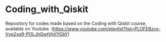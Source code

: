 # Coding_with_Qiskit
Repository for codes made based on the Coding with Qiskit course, available on Youtube. (https://www.youtube.com/playlist?list=PLOFEBzvs-Vvp2xg9-POLJhQwtVktlYGbY)
